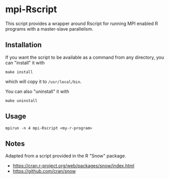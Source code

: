 # mpi-Rscript
This script provides a wrapper around Rscript for running MPI enabled R programs with a master-slave parallelism.

## Installation
If you want the script to be available as a command from any directory, you can "install" it with
```
make install
```
which will copy it to `/usr/local/bin`.

You can also "uninstall" it with
```
make uninstall
```

## Usage
```
mpirun -n 4 mpi-Rscript <my-r-program>
```

## Notes
Adapted from a script provided in the R "Snow" package.
- https://cran.r-project.org/web/packages/snow/index.html
- https://github.com/cran/snow
